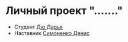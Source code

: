 # Личный проект "......."

* Студент [Дю Дарья](https://t.me/Du_Daria)
* Наставник [Симоненко Денис](https://t.me/SantaX000)
